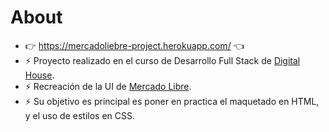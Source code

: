 # About

- :point_right: https://mercadoliebre-project.herokuapp.com/ :point_left:
- ⚡ Proyecto realizado en el curso de Desarrollo Full Stack de [Digital House](https://www.digitalhouse.com/). 
- ⚡ Recreación de la UI de [Mercado Libre](https://mercadolibre.com/).
- ⚡ Su objetivo es principal es poner en practica el maquetado en HTML, y el uso de estilos en CSS. 

